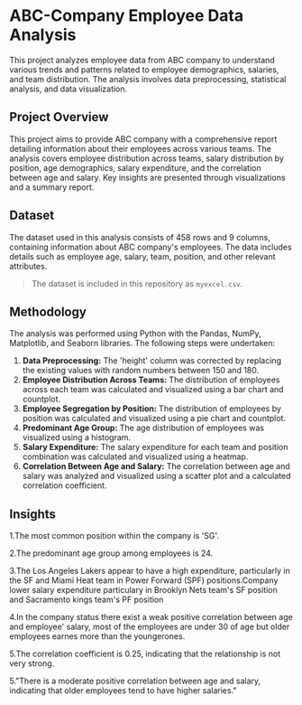 # ABC-Company Employee Data Analysis
This project analyzes employee data from ABC company to understand various trends and patterns related to employee demographics, salaries, and team distribution.  The analysis involves data preprocessing, statistical analysis, and data visualization.

## Project Overview
This project aims to provide ABC company with a comprehensive report detailing information about their employees across various teams.  The analysis covers employee distribution across teams, salary distribution by position, age demographics, salary expenditure, and the correlation between age and salary.  Key insights are presented through visualizations and a summary report.

## Dataset
The dataset used in this analysis consists of 458 rows and 9 columns, containing information about ABC company's employees.  The data includes details such as employee age, salary, team, position, and other relevant attributes.
> The dataset is included in this repository as `myexcel.csv`.


## Methodology

The analysis was performed using Python with the Pandas, NumPy, Matplotlib, and Seaborn libraries. The following steps were undertaken:

1. **Data Preprocessing:** The 'height' column was corrected by replacing the existing values with random numbers between 150 and 180.
2. **Employee Distribution Across Teams:**  The distribution of employees across each team was calculated and visualized using a bar chart and countplot.
3. **Employee Segregation by Position:**  The distribution of employees by position was calculated and visualized using a pie chart and countplot.
4. **Predominant Age Group:** The age distribution of employees was visualized using a histogram.
5. **Salary Expenditure:** The salary expenditure for each team and position combination was calculated and visualized using a heatmap.
6. **Correlation Between Age and Salary:** The correlation between age and salary was analyzed and visualized using a scatter plot and a calculated correlation coefficient.
   

##  Insights

1.The most common position within the company is 'SG'.

2.The predominant age group among employees is 24.

3.The Los Angeles Lakers appear to have a high expenditure, particularly in the SF and Miami Heat team in Power Forward (SPF) positions.Company lower salary expenditure particulary in Brooklyn Nets team's 
  SF position and Sacramento kings team's PF position

4.In the company status there exist a weak positive correlation between age and employee' salary, most of the employees are under 30 of age but older employees earnes more than the youngerones.

5.The correlation coefficient is 0.25, indicating that the relationship is not very strong.

5."There is a moderate positive correlation between age and salary, indicating that older employees tend to have higher salaries."
